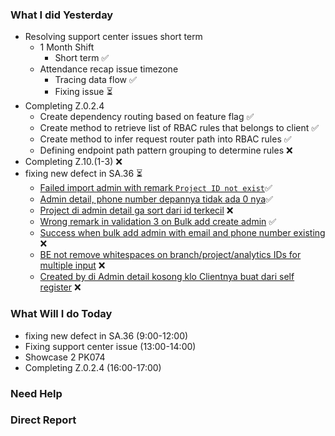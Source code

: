 ### What I did Yesterday
* Resolving support center issues short term 
	* 1 Month Shift
		* Short term ✅
	* Attendance recap issue timezone
		* Tracing data flow ✅
		* Fixing issue ⏳
* Completing Z.0.2.4 
	* Create dependency routing based on feature flag ✅
	* Create method to retrieve list of RBAC rules that belongs to client ✅
	* Create method to infer request router path into RBAC rules ✅
	* Defining endpoint path pattern grouping to determine rules ❌
* Completing Z.10.(1-3)  ❌
* fixing new defect in SA.36 ⏳ 
	* [Failed import admin with remark `Project ID not exist`](https://sampingan.atlassian.net/browse/KSB-10275)✅
	*  [Admin detail, phone number depannya tidak ada 0 nya](https://sampingan.atlassian.net/browse/KSB-10276)✅
	* [Project di admin detail ga sort dari id terkecil](https://sampingan.atlassian.net/browse/KSB-10285)  ❌
	* [Wrong remark in validation 3 on Bulk add create admin](https://sampingan.atlassian.net/browse/KSB-10288) ✅
	* [Success when bulk add admin with email and phone number existing](https://sampingan.atlassian.net/browse/KSB-10289) ❌
	* [BE not remove whitespaces on branch/project/analytics IDs for multiple input](https://sampingan.atlassian.net/browse/KSB-10297) ❌
	* [Created by di Admin detail kosong klo Clientnya buat dari self register](https://sampingan.atlassian.net/browse/KSB-10299)  ❌
### What Will I do Today
* fixing new defect in SA.36 (9:00-12:00)
* Fixing support center issue (13:00-14:00)
* Showcase 2 PK074
* Completing Z.0.2.4 (16:00-17:00)
### Need Help

### Direct Report